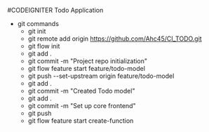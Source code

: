 #CODEIGNITER  Todo Application

* git commands
    - git init
    - git remote add origin https://github.com/Ahc45/CI_TODO.git
    - git flow init
    - git add .
    - git commit -m "Project repo initialization"
    - git flow  feature start  feature/todo-model
    - git push --set-upstream origin feature/todo-model
    - git add .
    - git commit -m "Created Todo model"
    - git add .
    - git commit -m "Set up core frontend"
    - git push 
    - git flow feature start create-function
    